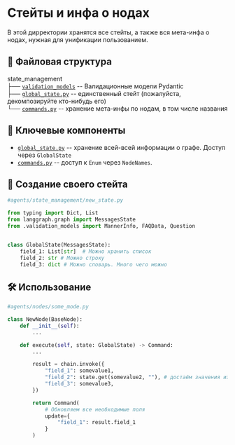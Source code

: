 # Стейты и инфа о нодах
В этой дирректории хранятся все стейты, а также вся мета-инфа о нодах, нужная для унификации пользованием.

## 📁 Файловая структура
state_management\
├── [`validation_models`](../agents/state_management/validation_models/) -- Валидационные модели Pydantic \
├── [`global_state.py`](global_state.py) -- единственный стейт (пожалуйста, декомпозируйте кто-нибудь его) \
└── [`commands.py`](commands.py) -- хранение мета-инфы по нодам, в том числе названия

## 🧩 Ключевые компоненты
- [`global_state.py`](global_state.py) -- хранение всей-всей информации о графе. Доступ через `GlobalState`
- [`commands.py`](commands.py) -- доступ к `Enum` через `NodeNames`.

## 🎨 Создание своего стейта
```python
#agents/state_management/new_state.py

from typing import Dict, List
from langgraph.graph import MessagesState
from .validation_models import MannerInfo, FAQData, Question


class GlobalState(MessagesState):
    field_1: List[str]  # Можно хранить список
    field_2: str # Можно строку
    field_3: dict # Можно словарь. Много чего можно
```
## 🛠️ Использование
```python
#agents/nodes/some_mode.py

class NewNode(BaseNode):
    def __init__(self):
        ...

    def execute(self, state: GlobalState) -> Command:
        ...

        result = chain.invoke({
            "field_1": somevalue1,
            "field_2": state.get(somevalue2, ""), # достаём значения из стейта через get()
            "field_3": somevalue3,
        })

        return Command(
            # Обновляем все необходимые поля
            update={
                "field_1": result.field_1
            }
        )
```
